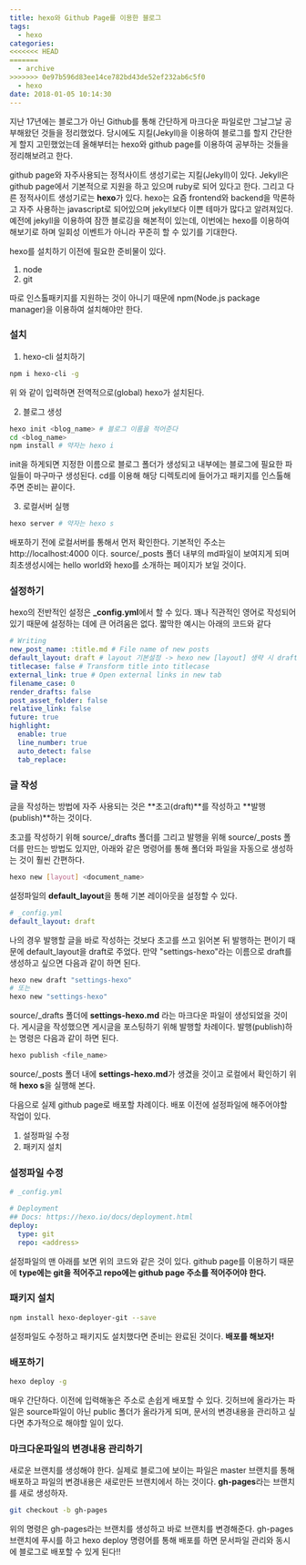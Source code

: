 ```yaml
---
title: hexo와 Github Page를 이용한 블로그
tags:
  - hexo
categories:
<<<<<<< HEAD
=======
  - archive
>>>>>>> 0e97b596d83ee14ce782bd43de52ef232ab6c5f0
  - hexo
date: 2018-01-05 10:14:30
---
```



지난 17년에는 블로그가 아닌 Github를 통해 간단하게 마크다운 파일로만 그날그날 공부해왔던 것들을 정리했었다.
당시에도 지킬(Jekyll)을 이용하여 블로그를 할지 간단한게 할지 고민했었는데 올해부터는 hexo와 github page를 이용하여 공부하는 것들을 정리해보려고 한다.

github page와 자주사용되는 정적사이트 생성기로는 지킬(Jekyll)이 있다. Jekyll은 github page에서 기본적으로 지원을 하고 있으며 ruby로 되어 있다고 한다. 그리고 다른 정적사이트 생성기로는 **hexo**가 있다. hexo는 요즘 frontend와 backend을 막론하고 자주 사용하는 javascript로 되어있으며 jekyll보다 이쁜 테마가 많다고 알려져있다. 예전에 jekyll을 이용하여 잠깐 블로깅을 해본적이 있는데, 이번에는 hexo를 이용하여 해보기로 하며 일회성 이벤트가 아니라 꾸준히 할 수 있기를 기대한다.

hexo를 설치하기 이전에 필요한 준비물이 있다.
1. node
2. git

따로 인스톨패키지를 지원하는 것이 아니기 때문에 npm(Node.js package manager)을 이용하여 설치해야만 한다.

### 설치
1. hexo-cli 설치하기
~~~bash
npm i hexo-cli -g
~~~
  위 와 같이 입력하면 전역적으로(global) hexo가 설치된다.
  
2. 블로그 생성 
~~~bash
hexo init <blog_name> # 블로그 이름을 적어준다
cd <blog_name>
npm install # 약자는 hexo i
~~~
  init을 하게되면 지정한 이름으로 블로그 폴더가 생성되고 내부에는 블로그에 필요한 파일들이 마구마구 생성된다.
  cd를 이용해 해당 디렉토리에 들어가고 패키지를 인스톨해주면 준비는 끝이다.

3. 로컬서버 실행
~~~bash
hexo server # 약자는 hexo s
~~~
  배포하기 전에 로컬서버를 통해서 먼저 확인한다. 기본적인 주소는 http://localhost:4000 이다. 
  source/_posts 폴더 내부의 md파일이 보여지게 되며 최초생성시에는 hello world와 hexo를 소개하는 페이지가 보일 것이다.


### 설정하기
hexo의 전반적인 설정은 **_config.yml**에서 할 수 있다. 꽤나 직관적인 영어로 작성되어 있기 때문에 설정하는 데에 큰 어려움은 없다. 짧막한 예시는 아래의 코드와 같다
~~~yml
# Writing
new_post_name: :title.md # File name of new posts
default_layout: draft # layout 기본설정 -> hexo new [layout] 생략 시 draft 모드가 기본값이다
titlecase: false # Transform title into titlecase
external_link: true # Open external links in new tab
filename_case: 0
render_drafts: false
post_asset_folder: false
relative_link: false
future: true
highlight:
  enable: true
  line_number: true
  auto_detect: false
  tab_replace:
~~~

### 글 작성
글을 작성하는 방법에 자주 사용되는 것은 **초고(draft)**를 작성하고 **발행(publish)**하는 것이다.

초고를 작성하기 위해 source/\_drafts 폴더를 그리고 발행을 위해 source/\_posts 폴더를 만드는 방법도 있지만, 아래와 같은 명령어를 통해 폴더와 파일을 자동으로 생성하는 것이 훨씬 간편하다.
~~~bash
hexo new [layout] <document_name>
~~~

설정파일의 **default_layout**을 통해 기본 레이아웃을 설정할 수 있다.

~~~yml
# _config.yml
default_layout: draft
~~~

나의 경우 발행할 글을 바로 작성하는 것보다 초고를 쓰고 읽어본 뒤 발행하는 편이기 때문에 default_layout을 draft로 주었다. 만약 "settings-hexo"라는 이름으로 draft를 생성하고 싶으면 다음과 같이 하면 된다.
~~~bash
hexo new draft "settings-hexo"
# 또는
hexo new "settings-hexo"
~~~

source/_drafts 폴더에 **settings-hexo.md** 라는 마크다운 파일이 생성되었을 것이다. 게시글을 작성했으면 게시글을 포스팅하기 위해 발행할 차례이다. 발행(publish)하는 명령은 다음과 같이 하면 된다.
~~~bash
hexo publish <file_name>
~~~
source/_posts 폴더 내에 **settings-hexo.md**가 생겼을 것이고 로컬에서 확인하기 위해 **hexo s**을 실행해 본다.

다음으로 실제 github page로 배포할 차례이다. 배포 이전에 설정파일에 해주어야할 작업이 있다.
1. 설정파일 수정
2. 패키지 설치

### 설정파일 수정
~~~yml
# _config.yml

# Deployment
## Docs: https://hexo.io/docs/deployment.html
deploy: 
  type: git
  repo: <address>
~~~
설정파일의 맨 아래를 보면 위의 코드와 같은 것이 있다. github page를 이용하기 때문에 **type에는 git을 적어주고 repo에는 github page 주소를 적어주어야 한다.** 

### 패키지 설치
~~~bash
npm install hexo-deployer-git --save
~~~

설정파일도 수정하고 패키지도 설치했다면 준비는 완료된 것이다. **배포를 해보자!**

### 배포하기
~~~bash
hexo deploy -g
~~~
매우 간단하다. 이전에 입력해놓은 주소로 손쉽게 배포할 수 있다. 깃허브에 올라가는 파일은 source파일이 아닌 public 폴더가 올라가게 되며, 문서의 변경내용을 관리하고 싶다면 추가적으로 해야할 일이 있다.

### 마크다운파일의 변경내용 관리하기
새로운 브랜치를 생성해야 한다. 실제로 블로그에 보이는 파일은 master 브랜치를 통해 배포하고 파일의 변경내용은 새로만든 브랜치에서 하는 것이다. **gh-pages**라는 브랜치를 새로 생성하자.
~~~bash
git checkout -b gh-pages
~~~
위의 명령은 gh-pages라는 브랜치를 생성하고 바로 브랜치를 변경해준다. gh-pages 브랜치에 푸시를 하고 hexo deploy 명령어를 통해 배포를 하면 문서파일 관리와 동시에 블로그로 배포할 수 있게 된다!!